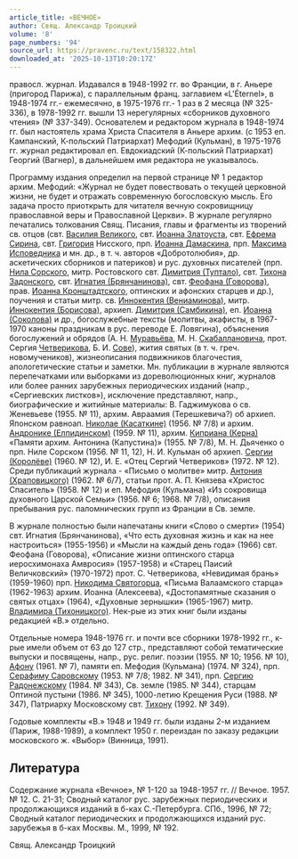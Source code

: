 ```yaml
---
article_title: «ВЕЧНОЕ»
author: Свящ. Александр Троицкий
volume: '8'
page_numbers: '94'
source_url: https://pravenc.ru/text/158322.html
downloaded_at: '2025-10-13T10:20:17Z'
---
```


правосл. журнал. Издавался в 1948-1992 гг. во Франции, в г. Аньере (пригород Парижа), с параллельным франц. заглавием «L'Éternel», в 1948-1974 гг.- ежемесячно, в 1975-1976 гг.- 1 раз в 2 месяца (№ 325-336), в 1978-1992 гг. вышли 13 нерегулярных «сборников духовного чтения» (№ 337-349). Основателем и редактором журнала в 1948-1974 гг. был настоятель храма Христа Спасителя в Аньере архим. (с 1953 еп. Кампанский, К-польский Патриархат) Мефодий (Кульман), в 1975-1976 гг. журнал редактировал еп. Евдокиадский (К-польский Патриархат) Георгий (Вагнер), в дальнейшем имя редактора не указывалось.

Программу издания определил на первой странице № 1 редактор архим. Мефодий: «Журнал не будет повествовать о текущей церковной жизни, не будет и отражать современную богословскую мысль. Его задача просто приоткрыть для читателя вечную сокровищницу православной веры и Православной Церкви». В журнале регулярно печатались толкования Свящ. Писания, главы и фрагменты из творений св. отцов (свт. [Василия Великого](<https://pravenc.ru/text/ВАСИЛИЙ ВЕЛИКИЙ.html>), свт. [Иоанна Златоуста](<https://pravenc.ru/text/Иоанн Златоуст.html>), свт. [Ефрема Сирина](<https://pravenc.ru/text/Ефрем Сирин.html>), свт. [Григория](https://pravenc.ru/text/Григорий.html) Нисского, прп. [Иоанна Дамаскина](<https://pravenc.ru/text/ИОАНН ДАМАСКИН.html>), прп. [Максима Исповедника](<https://pravenc.ru/text/Максим Исповедник.html>) и мн. др., в т. ч. авторов «Добротолюбия», др. аскетических сборников и патериков) и рус. духовных писателей (прп. [Нила Сорского](https://pravenc.ru/text/Нил.html), митр. Ростовского свт. [Димитрия (Туптало)](https://pravenc.ru/text/Димитрий.html), свт. [Тихона Задонского](<https://pravenc.ru/text/Тихона Задонского.html>), свт. [Игнатия (Брянчанинова)](https://pravenc.ru/text/ИГНАТИЙ.html), свт. [Феофана (Говорова)](<https://pravenc.ru/text/Феофана (Говорова).html>), прав. [Иоанна Кронштадтского](<https://pravenc.ru/text/Иоанн Кронштадтский.html>), оптинских и афонских старцев и др.), поучения и статьи митр. св. [Иннокентия (Вениаминова)](https://pravenc.ru/text/ИННОКЕНТИЙ.html), митр. [Иннокентия (Борисова)](<https://pravenc.ru/text/Иннокентия (Борисова).html>), архиеп. [Димитрия (Самбикина)](<https://pravenc.ru/text/Димитрия (Самбикина).html>), еп. [Иоанна (Соколова)](<https://pravenc.ru/text/Иоанна (Соколова).html>) и др., богослужебные тексты (молитвы, акафисты, в 1967-1970 каноны праздникам в рус. переводе Е. Ловягина), объяснения богослужений и обрядов (А. Н. [Муравьёва](https://pravenc.ru/text/Муравьёва.html), М. Н. [Скабаллановича](https://pravenc.ru/text/Скабаллановича.html), прот. Сергия [Четверикова](https://pravenc.ru/text/Четверикова.html), Б. И. [Сове](https://pravenc.ru/text/Сове.html)), жития святых (в т. ч. греч. новомучеников), жизнеописания подвижников благочестия, апологетические статьи и заметки. Мн. публикации в журнале являются перепечатками или выборками из дореволюционных книг, журналов или более ранних зарубежных периодических изданий (напр., «Сергиевских листков»), исключение представляют, напр., биографические и житийные материалы: В. Гаджимукова о св. Женевьеве (1955. № 11), архим. Авраамия (Терешкевича?) об архиеп. Японском равноап. [Николае (Касаткине)](<https://pravenc.ru/text/Николае (Касаткине).html>) (1956. № 7/8) и архим. [Андронике (Елпидинском)](<https://pravenc.ru/text/Андронике (Елпидинском).html>) (1959. № 11), архим. [Киприана (Керна)](<https://pravenc.ru/text/Киприана (Керна).html>) «Памяти архим. Антонина (Капустина)» (1955. № 7/8), М. Н. Дьяченко о прп. Ниле Сорском (1956. № 11, 12), Н. И. Кульман об архиеп. [Сергии (Королёве)](<https://pravenc.ru/text/Сергии (Королёве).html>) (1960. № 12), И. Е. «Отец Сергий Четвериков» (1972. № 12). Среди публикаций журнала - «Письмо о молитве» митр. [Антония (Храповицкого)](<https://pravenc.ru/text/Антония (Храповицкого).html>) (1962. № 6/7), статьи прот. А. П. Князева «Христос Спаситель» (1958. № 12) и еп. Мефодия (Кульмана) «Из сокровища духовного Царской Семьи» (1956. № 6; 1968. № 7/8), описания пребывания рус. паломнических групп из Франции в Св. земле.

В журнале полностью были напечатаны книги «Слово о смерти» (1954) свт. Игнатия (Брянчанинова), «Что есть духовная жизнь и как на нее настроиться» (1955-1956) и «Мысли на каждый день года» (1966) свт. Феофана (Говорова), «Описание жизни оптинского старца иеросхимонаха Амвросия» (1957-1958) и «Старец Паисий Величковский» (1970-1972) прот. С. Четверикова, «Невидимая брань» (1959-1960) прп. [Никодима Святогорца](<https://pravenc.ru/text/Никодим Святогорец.html>), «Письма Валаамского старца» (1962-1963) архим. Иоанна (Алексеева), «Достопамятные сказания о святых отцах» (1964), «Духовные зернышки» (1965-1967) митр. [Владимира (Тихоницкого)](<https://pravenc.ru/text/Владимира (Тихоницкого).html>). Нек-рые из этих книг были изданы редакцией «В.» отдельно.

Отдельные номера 1948-1976 гг. и почти все сборники 1978-1992 гг., к-рые имели объем от 63 до 127 стр., представляют собой тематические выпуски и посвящены, напр., рус. религ. поэзии (1955. № 10; 1956. № 10), [Афону](https://pravenc.ru/text/Афону.html) (1961. № 7), памяти еп. Мефодия (Кульмана) (1974. № 324), прп. [Серафиму Саровскому](<https://pravenc.ru/text/Серафиму Саровскому.html>) (1953. № 7/8; 1982. № 341), прп. [Сергию Радонежскому](<https://pravenc.ru/text/Сергию Радонежскому.html>) (1984. № 343), Св. земле (1985. № 344), старцам Оптиной пустыни (1986. № 345), 1000-летию Крещения Руси (1988. № 347), Патриарху Московскому свт. [Тихону](https://pravenc.ru/text/Тихон.html) (1992. № 349).

Годовые комплекты «В.» 1948 и 1949 гг. были изданы 2-м изданием (Париж, 1988-1989), а комплект 1950 г. переиздан по заказу редакции московского ж. «Выбор» (Винница, 1991).

## Литература

Содержание журнала «Вечное», № 1-120 за 1948-1957 гг. // Вечное. 1957. № 12. С. 21-31; Сводный каталог рус. зарубежных периодических и продолжающихся изданий в б-ках С.-Петербурга. СПб., 1996, № 72; Сводный каталог периодических и продолжающихся изданий рус. зарубежья в б-ках Москвы. М., 1999, № 192.

Свящ. Александр Троицкий
